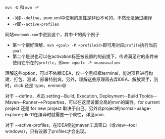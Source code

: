 `mvn -D` 和 `mvn -P`

- `-D`即`--define`，pom.xml中使用的属性是非设不可的，不然无法通过编译
- `-P`即`--active-profiles`

网站`mvnbook.com`中说到这个，其中-P的两个例子

- 第一个很好理解，`mvn <goal> -P <profileId>`即可用对应`profile`执行当前`goal`
- 第二个是说也可以在activation标签被设置的的前提下，传递满足它的条件来使用它所在的`profile`，即`mvn <goal> -P <name=value>`

理解这些option，可以不依赖IDEA，仅一个黑框框terminal，能对项目进行构建、打包、测试、部署特别爽。另外，理解这些原理再去弄IDEA、解放双手，到时，click 还是 type，emmm:smile:

对于 --define，点击 setting--Build, Execution, Deployment--Build Toolds--Maven--Runner-->Properties，可以在这里设置全局的mvn的属性，for current project 还是 for new project
取决于自己。另外此project的normal-usage-explore-jdk-11在编译时就需要一个属性，详见pom.

对于 --active-profiles，在IDEA侧边maven工具窗口（或view--tool windows），只有设置了profiles才会出现。

